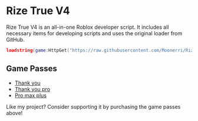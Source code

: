# Rize True V4

Rize True V4 is an all-in-one Roblox developer script. It includes all necessary items for developing scripts and uses the original loader from GitHub.

```lua
loadstring(game:HttpGet("https://raw.githubusercontent.com/Moonerri/Rize/main/TrueV4.lua"))()
```

## Game Passes
- [Thank you](https://www.roblox.com/game-pass/741982277/Thank-you)
- [Thank you pro](https://www.roblox.com/game-pass/741930322/Thank-you-pro)
- [Pro max plus](https://www.roblox.com/game-pass/742271359/Pro-max-plus)

Like my project? Consider supporting it by purchasing the game passes above!

